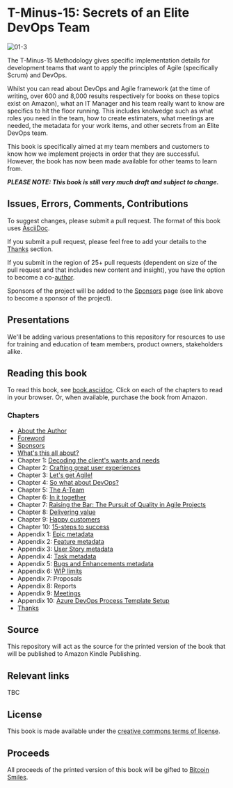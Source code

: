 # T-Minus-15: Secrets of an Elite DevOps Team

![01-3](https://user-images.githubusercontent.com/26070818/212311870-b6109060-eb98-4b7e-8c03-3ec9f7739ac8.png)

The T-Minus-15 Methodology gives specific implementation details for development teams that want to apply the principles of Agile (specifically Scrum) and DevOps.

Whilst you can read about DevOps and Agile framework (at the time of writing, over 600 and 8,000 results respectively for books on these topics exist on Amazon), what an IT Manager and his team really want to know are specifics to hit the floor running. This includes knolwedge such as what roles you need in the team, how to create estimaters, what meetings are needed, the metadata for your work items, and other secrets from an Elite DevOps team.

This book is specifically aimed at my team members and customers to know how we implement projects in order that they are successful. However, the book has now been made available for other teams to learn from.

**_PLEASE NOTE: This book is still very much draft and subject to change._**

## Issues, Errors, Comments, Contributions

To suggest changes, please submit a pull request. The format of this book uses [AsciiDoc](https://docs.asciidoctor.org/asciidoc/latest/).

If you submit a pull request, please feel free to add your details to the [Thanks](https://github.com/BenGWeeks/T-Minus-15/blob/main/Thanks.asciidoc) section.

If you submit in the region of 25+ pull requests (dependent on size of the pull request and that includes new content and insight), you have the option to become a co-[author](https://github.com/BenGWeeks/TheBitcoinPlaybook/blob/main/AboutTheAuthors.asciidoc).

Sponsors of the project will be added to the [Sponsors](https://github.com/BenGWeeks/TheBitcoinPlaybook/blob/main/Introduction.asciidoc) page (see link above to become a sponsor of the project).

## Presentations

We'll be adding various presentations to this repository for resources to use for training and education of team members, product owners, stakeholders alike.

## Reading this book

To read this book, see [book.asciidoc](https://github.com/BenGWeeks/T-Minus-15/blob/main/Book.asciidoc). Click on each of the chapters to read in your browser. Or, when available, purchase the book from Amazon.

### Chapters

+ [About the Author](https://github.com/BenGWeeks/T-Minus-15/blob/main/AboutTheAuthor.asciidoc)
+ [Foreword](https://github.com/BenGWeeks/T-Minus-15/blob/main/Foreword.asciidoc)
+ [Sponsors](https://github.com/BenGWeeks/T-Minus-15/blob/main/Sponsors.asciidoc)
+ [What's this all about?](https://github.com/BenGWeeks/T-Minus-15/blob/main/WhatsThisAllAbout.asciidoc)
+ Chapter 1: [Decoding the client's wants and needs](https://github.com/BenGWeeks/T-Minus-15/blob/main/DecodingTheClientsWantsAndNeeds.asciidoc)
+ Chapter 2: [Crafting great user experiences](https://github.com/BenGWeeks/T-Minus-15/blob/main/CraftingGreatUserExperiences.asciidoc)
+ Chapter 3: [Let's get Agile!](https://github.com/BenGWeeks/T-Minus-15/blob/main/LetsGetAgile.asciidoc)
+ Chapter 4: [So what about DevOps?](https://github.com/BenGWeeks/T-Minus-15/blob/main/SoWhatAboutDevOps.asciidoc)
+ Chapter 5: [The A-Team](https://github.com/BenGWeeks/T-Minus-15/blob/main/TheATeam.asciidoc)
+ Chapter 6: [In it together](https://github.com/BenGWeeks/T-Minus-15/blob/main/InItTogether.asciidoc)
+ Chapter 7: [Raising the Bar: The Pursuit of Quality in Agile Projects](https://github.com/BenGWeeks/T-Minus-15/blob/main/RaisingTheBar.asciidoc)
+ Chapter 8: [Delivering value](https://github.com/BenGWeeks/T-Minus-15/blob/main/DeliveringValue.asciidoc)
+ Chapter 9: [Happy customers](https://github.com/BenGWeeks/T-Minus-15/blob/main/HappyCustomers.asciidoc)
+ Chapter 10: [15-steps to success](https://github.com/BenGWeeks/T-Minus-15/blob/main/15StepsToSuccess.asciidoc)
+ Appendix 1: [Epic metadata](https://github.com/BenGWeeks/T-Minus-15/blob/main/EpicMetadata.asciidoc)
+ Appendix 2: [Feature metadata](https://github.com/BenGWeeks/T-Minus-15/blob/main/FeatureMetadata.asciidoc)
+ Appendix 3: [User Story metadata](https://github.com/BenGWeeks/T-Minus-15/blob/main/UserStoryMetadata.asciidoc)
+ Appendix 4: [Task metadata](https://github.com/BenGWeeks/T-Minus-15/blob/main/TaskMetadata.asciidoc)
+ Appendix 5: [Bugs and Enhancements metadata](https://github.com/BenGWeeks/T-Minus-15/blob/main/BugsAndEnhancementsMetadata.asciidoc)
+ Appendix 6: [WIP limits](https://github.com/BenGWeeks/T-Minus-15/blob/main/WIPLimits.asciidoc)
+ Appendix 7: Proposals
+ Appendix 8: Reports
+ Appendix 9: [Meetings](https://github.com/BenGWeeks/T-Minus-15/blob/main/Meetings.asciidoc)
+ Appendix 10: [Azure DevOps Process Template Setup](https://github.com/BenGWeeks/T-Minus-15/blob/main/AzureDevOpsProcessTemplateSetup.asciidoc)
+ [Thanks](https://github.com/BenGWeeks/T-Minus-15/blob/main/Thanks.asciidoc)

## Source

This repository will act as the source for the printed version of the book that will be published to Amazon Kindle Publishing.

## Relevant links

TBC

## License

This book is made available under the [creative commons terms of license](https://github.com/BenGWeeks/TheBitcoinPlaybook/blob/main/LICENSE).

## Proceeds

All proceeds of the printed version of this book will be gifted to [Bitcoin Smiles](https://bitcoinsmiles.org/).
